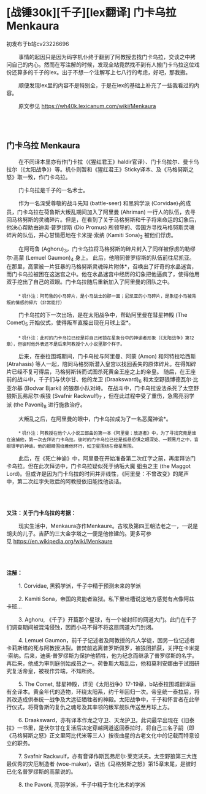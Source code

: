 # [战锤30k][千子][lex翻译] 门卡乌拉 Menkaura

初发布于b站cv23226696

        事情的起因只是因为码字机仆终于翻到了阿教授去找门卡乌拉，交谈之中拷问自己的内心。然而在写注解的时候，发现全站竟然找不到有人搬门卡乌拉这位戏份还算多的千子的lex。出于不想一个注解写上七八行的考虑，好吧，那我搬。

        顺便发现lex里的内容不是特别全，于是在lex的基础上补充了一些我看过的内容。

        原文参见 https://wh40k.lexicanum.com/wiki/Menkaura

<br><br/>

## 门卡乌拉 Menkaura

        在不同译本里亦有作门卡拉（《猩红君王》haldir官译）、门卡乌拉尔、曼卡乌拉尔（《太阳战争》）等。机仆则暂和《猩红君王》Sticky译本、及《马格努斯之怒》取一致，作门卡乌拉。

        门卡乌拉是千子的一名术士。

        作为一名深受尊敬的战斗先知 (battle-seer) 和黑鸦学派 (Corvidae)<sub>1</sub>的成员，门卡乌拉在荷鲁斯大叛乱期间加入了阿里曼 (Ahriman) 一行人的队伍，去寻回马格努斯的灵魂碎片。但是，在看到了关于马格努斯和千子将来命运的幻象后，他决心帮助由迪奥·普罗缪斯 (Dio Promus) 所领导的、帝国方寻找马格努斯灵魂碎片的队伍，并心甘情愿地在卡米提·索纳 (Kamiti Sona)<sub>2</sub> 被他们俘虏。

        在阿苟鲁 (Aghoru)<sub>3</sub>，门卡乌拉将马格努斯的碎片封入了同样被俘虏的勒缪尔·高蒙 (Lemuel Gaumon)<sub>4</sub> 身上。 此后，他陪同普罗缪斯的队伍前往尼凯亚。在那里，高蒙被一片狂暴的马格努斯灵魂碎片附体*，召唤出了奸奇的水晶迷宫，而门卡乌拉被困在这迷宫之中。他在水晶迷宫中经历的幻象把他逼疯了，使得他用双手挖出了自己的双眼。门卡乌拉随后重新加入了阿里曼的团队之中。 

        <sub>* 机仆注：阿苟鲁的小马碎片，是小马战士的那一面；尼凯亚的小马碎片，是象征小马被背叛的情感的碎片（非常能打）</sub>

        门卡乌拉的下一次出场，是在太阳战争中，帮助阿里曼在彗星神殿 (The Comet)<sub>5</sub> 开始仪式，使得叛军直接出现在月球上空*。

        <sub>* 机仆注：此时的门卡乌拉已经是将自己闭锁在星象台中的神谕者形象（《太阳战争》第12章），但彼时他外表还不是后来阿教授个人小说里那个样子。</sub>

        后来，在泰拉围城期间，门卡乌拉与阿里曼、阿蒙 (Amon) 和阿特拉哈西斯 (Atrahasis) 等人一起，陪同马格努斯潜入皇宫以找回丢失的原体碎片。在得知碎片已经不复可得后，马格努斯转而试图杀死黄金王座之上的帝皇。 随后，在王座前的战斗中，千子们与伏尔甘、他的龙卫 (Draaksward)<sub>6</sub> 和太空野狼博德瓦尔·比亚尔基 (Bodvar Bjarki) 的狼群小队对峙。 在战斗中，门卡乌拉设法杀死了太空野狼斯瓦弗尼尔·疾狼 (Svafnir Rackwulf)<sub>7</sub> ，但在此过程中受了重伤，急需亮羽学派 (the Pavoni)<sub>8</sub> 进行施救治疗。

        大叛乱之后，在阿里曼的眼中，门卡乌拉成为了一名恶魔神谕*。

        <sub>* 机仆注：阿教授在他个人小说三部曲的第一本《阿里曼：放逐者》中，为了寻找究竟是谁在追捕他，第一次去拜访门卡乌拉。彼时的门卡乌拉已经是孤悬恐惧之眼深处、一颗黑月之中，盲眼银甲的神谕。他的眼睛围绕着他环行，如卫星围绕在母星周围。</sub>

        此后，在《死亡神谕》中，阿里曼在开始准备第二次红字之前，再度拜访门卡乌拉。但在此次拜访中，门卡乌拉疑似死于纳垢大魔 蛆虫之主 (the Maggot Lord)。但或许是因为门卡乌拉的时间并非线性，《阿里曼：不曾改变》的尾声中，第二次红字失败后的阿教授依旧能找他谈话。

<br><br/>

**又注：关于门卡乌拉的考据：**

        现实生活中，Menkaura亦作Menkaure。古埃及第四王朝法老之一，一说是胡夫的儿子。吉萨的三大金字塔之一便是他修建的。更多可参见 https://en.wikipedia.org/wiki/Menkaure

<br><br/>

**注解：**

        1. Corvidae, 黑鸦学派，千子中精于预测未来的学派

        2. Kamiti Sona，帝国的灵能者监狱。私下里吐槽说这地方感觉有点像阿兹卡班...

        3. Aghoru, 《千子》开篇那个星球，有一个被封印的网道大门。此门在千子们调查期间被混沌侵蚀，因而小马不得不将这扇网道大门封闭。

        4. Lemuel Gaumon，前千子记述者及阿教授的凡人学徒，因另一位记述者卡莉斯塔的死与阿教授决裂。普焚前逃离普罗斯佩罗，被狼团抓获，关押在卡米提·索纳。后来，迪奥·普罗缪斯为保护他牺牲，他为纪念而继承了普罗缪斯的名字。再后来，他成为审判庭创始成员之一。荷鲁斯大叛乱后，他和莫利安娜由于试图研究复活帝皇，被视作异端，不知所终。

        5. The Comet, 彗星神殿，详见《太阳战争》17-19章，b站泰拉围城翻译庭有全译本。黄金年代的造物，环绕太阳系，约千年回归一次。帝皇统一泰拉后，将其改造成供奉统一战争及大远征牺牲者的神殿。太阳战争中，千子和怀言者在此举行仪式，将荷鲁斯的复仇之魂号及其率领的叛军舰队传送至月球上方。

        6. Draaksward，亦有译本作龙之守卫、天龙护卫。此词最早出现在《旧泰拉》一书里，是伏尔甘在复活后决定穿越网道返回泰拉时，将自己三名子嗣（即《马格努斯之怒》正文里阿比代米等三人）按夜曲星的古老文化中的记载而特意设立的职务。

        7. Svafnir Rackwulf，亦有音译作斯瓦弗尼尔·莱克沃夫。太空野狼第三大连最优秀的灾厄制造者 (woe-maker)，语出《马格努斯之怒》第15章末尾，是彼时已化名普罗缪斯的高蒙说的。

        8. the Pavoni, 亮羽学派，千子中精于生化法术的学派
